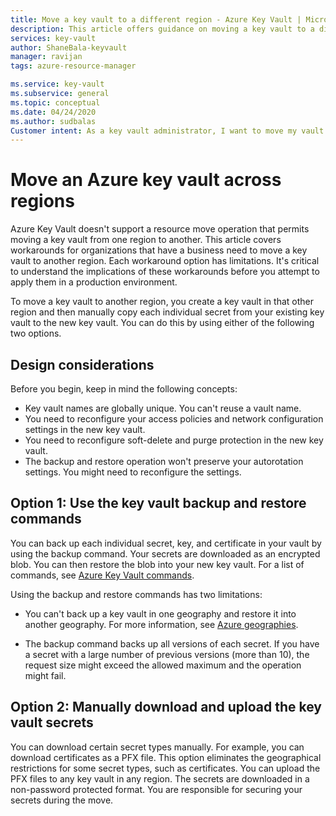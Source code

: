 ```yaml
---
title: Move a key vault to a different region - Azure Key Vault | Microsoft Docs
description: This article offers guidance on moving a key vault to a different region.
services: key-vault
author: ShaneBala-keyvault
manager: ravijan
tags: azure-resource-manager

ms.service: key-vault
ms.subservice: general
ms.topic: conceptual
ms.date: 04/24/2020
ms.author: sudbalas
Customer intent: As a key vault administrator, I want to move my vault to another region.
---
```


# Move an Azure key vault across regions

Azure Key Vault doesn't support a resource move operation that permits moving a key vault from one region to another. This article covers workarounds for organizations that have a business need to move a key vault to another region. Each workaround option has limitations. It's critical to understand the implications of these workarounds before you attempt to apply them in a production environment.

To move a key vault to another region, you create a key vault in that other region and then manually copy each individual secret from your existing key vault to the new key vault. You can do this by using either of the following two options.

## Design considerations

Before you begin, keep in mind the following concepts:

* Key vault names are globally unique. You can't reuse a vault name.
* You need to reconfigure your access policies and network configuration settings in the new key vault.
* You need to reconfigure soft-delete and purge protection in the new key vault.
* The backup and restore operation won't preserve your autorotation settings. You might need to reconfigure the settings.

## Option 1: Use the key vault backup and restore commands

You can back up each individual secret, key, and certificate in your vault by using the backup command. Your secrets are downloaded as an encrypted blob. You can then restore the blob into your new key vault. For a list of commands, see [Azure Key Vault commands](https://docs.microsoft.com/powershell/module/azurerm.keyvault/?view=azurermps-6.13.0#key_vault).

Using the backup and restore commands has two limitations:

* You can't back up a key vault in one geography and restore it into another geography. For more information, see [Azure geographies](https://azure.microsoft.com/global-infrastructure/geographies/).

* The backup command backs up all versions of each secret. If you have a secret with a large number of previous versions (more than 10), the request size might exceed the allowed maximum and the operation might fail.

## Option 2: Manually download and upload the key vault secrets

You can download certain secret types manually. For example, you can download certificates as a PFX file. This option eliminates the geographical restrictions for some secret types, such as certificates. You can upload the PFX files to any key vault in any region. The secrets are downloaded in a non-password protected format. You are responsible for securing your secrets during the move.
